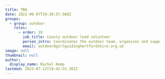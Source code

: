 ```yaml
---
title: TBA
date: 2022-06-07T19:30:57.560Z
groups:
  - group: outdoor
    roles:
      - order: 19
        job_title: County outdoor lead volunteer
        person_intro: Coordinates the outdoor team, organises and supports outdoor events and trainings, liaising with other advisers, and promoting an enthusiasm for the outdoors.
        email: outdoor@girlguidinghertfordshire.org.uk   
image: null
thumbnail: null
author:
  display_name: Rachel Kemp
lastmod: 2023-07-12T19:42:55.382Z
---
```

